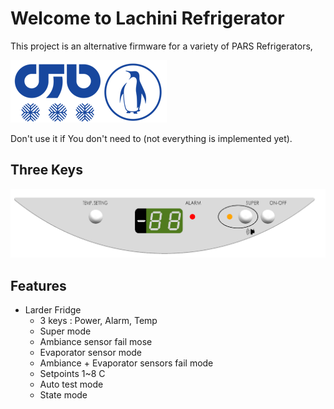 # Welcome to Lachini Refrigerator
This project is an alternative firmware for a variety of PARS Refrigerators,

![PARS Refrigerator](PARS_LOGO.png)

Don't use it if You don't need to
(not everything is implemented yet).

Three Keys
----------

![PARS Refrigerator](/ThreeKeys/Larder/doc/Photo/DisplayPanel.png)

Features
--------
- Larder Fridge
  - 3 keys : Power, Alarm, Temp
  - Super mode
  - Ambiance sensor fail mose
  - Evaporator sensor mode
  - Ambiance + Evaporator sensors fail mode
  - Setpoints 1~8 C
  - Auto test mode
  - State mode
